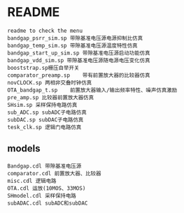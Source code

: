# README

    readme to check the menu
    bandgap_psrr_sim.sp 带隙基准电压源电源抑制比仿真
    bandgap_temp_sim.sp 带隙基准电压源温度特性仿真
    bandgap_start_up_sim.sp 带隙基准电压源启动功能仿真
    bandgap_vdd_sim.sp 带隙基准电压源随电源电压变化仿真
    booststrap.sp栅压自举开关
    comparator_preamp.sp    带有前置放大器的比较器仿真
    novCLOCK.sp 两相非交叠时钟仿真
    OTA_bandgap_t.sp    前置放大器输入/输出频率特性、噪声仿真激励
    pre_amp.sp 比较器前置放大器仿真
    SHsim.sp 采样保持电路仿真
    sub_ADC.sp subADC子电路仿真
    subDAC.sp subDAC子电路仿真
    tesk_clk.sp 逻辑门电路仿真

## models

    Bandgap.cdl 带隙基准电压源
    comparator.cdl 前置放大器、比较器
    misc.cdl 逻辑电路
    OTA.cdl 运放(10MOS、33MOS)
    SHmodel.cdl 采样保持电路
    subADAC.cdl subADC和subDAC
